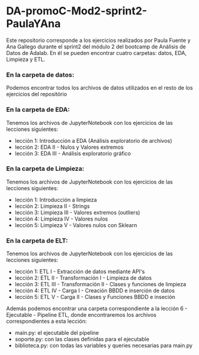 # DA-promoC-Mod2-sprint2-PaulaYAna

Este repositorio corresponde a los ejercicios realizados por Paula Fuente y Ana Gallego durante el sprint2 del módulo 2 del bootcamp de Análisis de Datos de Adalab. En él se pueden encontrar cuatro carpetas: datos, EDA, Limpieza y ETL.

### En la carpeta de datos:

Podemos encontrar todos los archivos de datos utilizados en el resto de los ejercicios del repositório

### En la carpeta de EDA:

Tenemos los archivos de JupyterNotebook con los ejercicios de las lecciones siguientes:
- lección 1: Introducción a EDA (Análisis exploratorio de archivos)
- lección 2: EDA II - Nulos y Valores extremos
- lección 3: EDA III - Análisis exploratorio gráfico


### En la carpeta de Limpieza:

Tenemos los archivos de JupyterNotebook con los ejercicios de las lecciones siguientes:
- lección 1: Introducción a limpieza
- lección 2: Limpieza II - Strings
- lección 3: Limpieza III - Valores extremos (outliers)
- lección 4: Limpieza IV - Valores nulos 
- lección 5: Limpieza V - Valores nulos con Sklearn

### En la carpeta de ELT:

Tenemos los archivos de JupyterNotebook con los ejercicios de las lecciones siguientes:
- lección 1: ETL I - Extracción de datos mediante API's
- lección 2: ETL II - Transformación I - Limpieza de datos
- lección 3: ETL III - Transformación II - Clases y funciones de limpieza
- lección 4: ETL IV - Carga I - Creación BBDD e inserción de datos
- lección 5: ETL V - Carga II - Clases y Funciones BBDD e inseción

Además podemos encontrar una carpeta correspondiente a la lección 6 - Ejecutable - Pipeline ETL, donde encontraremos los archivos correspondientes a esta lección:

- main.py: el ejecutable del pipeline
- soporte.py: con las clases definidas para el ejecutable
- biblioteca.py: con todas las variables y queries necesarias para main.py



